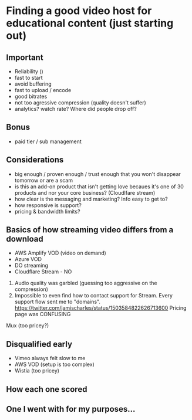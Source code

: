 # Finding a good video host for educational content (just starting out)

## Important
- Reliability ()
- fast to start
- avoid buffering
- fast to upload / encode
- good bitrates 
- not too agressive compression (quality doesn't suffer)
- analytics? watch rate? Where did people drop off?

## Bonus
- paid tier / sub management

## Considerations
- big enough / proven enough / trust enough that you won't disappear tomorrow or
are a scam
- is this an add-on product that isn't getting love becaues it's one of 30
products and nor your core business? (Cloudlfare stream)
- how clear is the messaging and marketing? Info easy to get to? 
- how responsive is support?
- pricing & bandwidth limits? 


## Basics of how streaming video differs from a download


- AWS Amplify VOD (video on demand)
- Azure VOD
- DO streaming
- Cloudflare Stream - NO
1) Audio quality was garbled (guessing too aggressive on the compression)
2) Impossible to even find how to contact support for Stream. Every support flow sent me to "domains".
https://twitter.com/jamischarles/status/1503584822626713600
Pricing page was CONFUSING 



Mux (too pricey?)



## Disqualified early
- Vimeo always felt slow to me
- AWS VOD (setup is too complex)
- Wistia (too pricey)


## How each one scored

## One I went with for my purposes...
